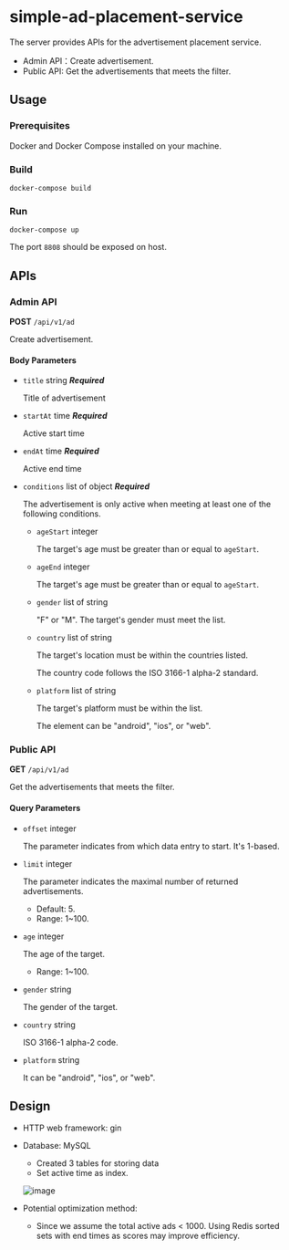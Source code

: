 # simple-ad-placement-service
The server provides APIs for the advertisement placement service.
- Admin API：Create advertisement.
- Public API: Get the advertisements that meets the filter.

## Usage
### Prerequisites
Docker and Docker Compose installed on your machine.

### Build
```copy 
docker-compose build
```

### Run
```copy 
docker-compose up
```

The port `8808` should be exposed on host.

## APIs
### Admin API
**POST**  `/api/v1/ad`

Create advertisement.

#### Body Parameters
- `title` string  **_Required_**
  
  Title of advertisement
- `startAt` time  **_Required_**
  
  Active start time
- `endAt` time  **_Required_**
  
  Active end time
- `conditions` list of object  **_Required_**
  
  The advertisement is only active when meeting at least one of the following conditions.
  - `ageStart` integer
 
    The target's age must be greater than or equal to `ageStart`.
  - `ageEnd` integer
 
    The target's age must be greater than or equal to `ageStart`.
  - `gender` list of string
    
    "F" or "M".
    The target's gender must meet the list.
  - `country` list of string
 
    The target's location must be within the countries listed.
  
    The country code follows the ISO 3166-1 alpha-2 standard.
  - `platform` list of string

    The target's platform must be within the list.
  
    The element can be "android", "ios", or "web".

### Public API
**GET**  `/api/v1/ad`

Get the advertisements that meets the filter.

#### Query Parameters
- `offset` integer

  The parameter indicates from which data entry to start. It's 1-based.
- `limit` integer

  The parameter indicates the maximal number of returned advertisements.

  - Default: 5.
  - Range: 1~100.
- `age` integer

  The age of the target.
  - Range: 1~100.
- `gender` string
  
  The gender of the target.
- `country` string

  ISO 3166-1 alpha-2 code.
- `platform` string

  It can be "android", "ios", or "web".

## Design
- HTTP web framework: gin
- Database: MySQL
  - Created 3 tables for storing data
  - Set active time as index.
  
  ![image](https://github.com/JJShen2000/simple-ad-placement-service/assets/40858520/ba0df702-eafd-4f74-b77a-934f8b1fed2e)

- Potential optimization method:
  - Since we assume the total active ads < 1000. Using Redis sorted sets with end times as scores may improve efficiency.

